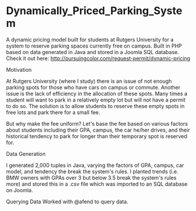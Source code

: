 # Dynamically_Priced_Parking_System

A dynamic pricing model built for students at Rutgers University for a system to reserve parking spaces currently free on campus. Built in PHP based on data generated in Java and stored in a Joomla SQL database. 
Check it out here: http://pursuingcolor.com/request-permit/dynamic-pricing

Motivation

At Rutgers University (where I study) there is an issue of not enough parking spots for those who have cars on campus or commute. Another issue is the lack of efficiency in the allocation of these spots. Many times a student will want to park in a relatively empty lot but will not have a permit to do so. The solution is to allow students to reserve these empty spots in free lots and park there for a small fee.

But why make the fee uniform? Let's base the fee based on various factors about students including their GPA, campus, the car he/her drives, and their historical tendency to park for longer than their temporary spot is reserved for.

Data Generation

I generated 2,000 tuples in Java, varying the factors of GPA, campus, car model, and tendency the break the system's rules. I planted trends (i.e. BMW owners with GPAs over 3 but below 3.5 break the system's rules more) and stored this in a .csv file which was imported to an SQL database on Joomla.

Querying Data
Worked with @afend to query data.
